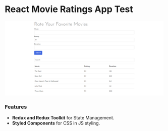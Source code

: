 # React Movie Ratings App Test

<!-- <a href="https://react-app.netlify.app" target="_blank"><h2>Demo</a> -->

<img src="public/screen.png" alt="Screen Shot" />
 
### Features

- **Redux and Redux Toolkit** for State Management.
- **Styled Components** for CSS in JS styling.
